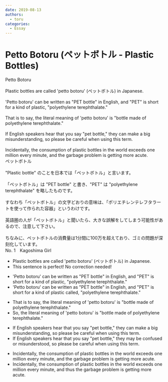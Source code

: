 ```yaml
---
date: 2019-08-13
authors:
  - toru
categories:
  - Essay
---
```


<h1 id="subject_show">Petto Botoru (ペットボトル - Plastic Bottles)</h1>
<div class="date" hidden>Aug 13, 2019 15:51</div>
<div id="post"><div id="body_show_ori">
Petto Botoru<br/><br/>Plastic bottles are called 'petto botoru' (ペットボトル) in Japanese.<br/><br/>'Petto botoru' can be written as "PET bottle" in English, and "PET" is short for a kind of plastic, "polyethylene terephthalate."<br/><br/>That is to say, the literal meaning of 'petto botoru' is "bottle made of polyethylene terephthalate."<br/><br/>If English speakers hear that you say "pet bottle," they can make a big misunderstanding, so please be careful when using this term.<br/><br/>Incidentally, the consumption of plastic bottles in the world exceeds one million every minute, and the garbage problem is getting more acute.
</div></div>

<!-- more -->

<div id="post_ja"><div id="body_show_mo">
ペットボトル<br/><br/>"Plastic bottle" のことを日本では「ペットボトル」と言います。<br/><br/>「ペットボトル」は "PET bottle" と書き、"PET" は "polyethylene terephthalate" を略したものです。<br/><br/>すなわち「ペットボトル」の文字どおりの意味は、「ポリエチレンテレフタラートを使って作られた容器」というわけです。<br/><br/>英語圏の人が「ペットボトル」と聞いたら、大きな誤解をしてしまう可能性があるので、注意して下さい。<br/><br/>ちなみに、ペットボトルの消費量は1分間に100万を超えており、ゴミの問題が深刻化しています。
</div></div>
<div id="block"><div class="first_name"> No. 1　<span class="just_name">Kagoshima Girl</span></div><div id="block2">
<ul class="correction_field">
<li class="incorrect">Plastic bottles are called 'petto botoru' (ペットボトル) in Japanese.</li>
<li class="corrected perfect">This sentence is perfect! No correction needed!</li>
</ul>
<ul class="correction_field">
<li class="incorrect">'Petto botoru' can be written as "PET bottle" in English, and "PET" is short for a kind of plastic, "polyethylene terephthalate."</li>
<li class="corrected correct">
'Petto botoru' can be written as "PET bottle" in English, and "PET" is short for a kind of plastic <span class="f_red">called</span>, "polyethylene terephthalate."
</li>
</ul>
<ul class="correction_field">
<li class="incorrect">That is to say, the literal meaning of 'petto botoru' is "bottle made of polyethylene terephthalate."</li>
<li class="corrected correct">
<span class="f_red">So,</span> the literal meaning of 'petto botoru' is "bottle made of polyethylene terephthalate."
</li>
</ul>
<ul class="correction_field">
<li class="incorrect">If English speakers hear that you say "pet bottle," they can make a big misunderstanding, so please be careful when using this term.</li>
<li class="corrected correct">
If English speakers hear that you say "pet bottle," they <span class="f_red">may be confused or misunderstood,</span> so please be careful when using this term.
</li>
</ul>
<ul class="correction_field">
<li class="incorrect">Incidentally, the consumption of plastic bottles in the world exceeds one million every minute, and the garbage problem is getting more acute.</li>
<li class="corrected correct">
Incidentally, the consumption of plastic bottles in the world exceeds one million every minute, and <span class="f_red">thus</span> the garbage problem is getting more acute.
</li>
</ul>
</div></div>
